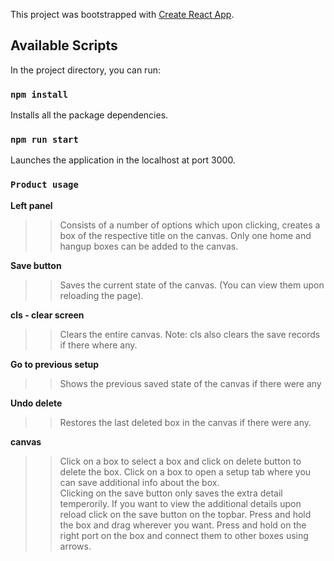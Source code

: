 This project was bootstrapped with [Create React App](https://github.com/facebook/create-react-app).

## Available Scripts

In the project directory, you can run:

### `npm install`

Installs all the package dependencies.<br />

### `npm run start`

Launches the application in the localhost at port 3000.<br />

### `Product usage`

**Left panel**

>> Consists of a number of options which upon clicking, creates a box of the respective title on the canvas.
>> Only one home and hangup boxes can be added to the canvas.

**Save button**

>> Saves the current state of the canvas. (You can view them upon reloading the page).

**cls - clear screen**

>> Clears the entire canvas.
Note: cls also clears the save records if there where any.

**Go to previous setup**

>> Shows the previous saved state of the canvas if there were any

**Undo delete**

>> Restores the last deleted box in the canvas if there were any.

**canvas**
>> Click on a box to select a box and click on delete button to delete the box.
>> Click on a box to open a setup tab where you can save additional info about the box.<br />
>> Clicking on the save button only saves the extra detail temperorily. If you want to view the additional details upon reload
   click on the save button on the topbar.
>> Press and hold the box and drag wherever you want.
>> Press and hold on the right port on the box and connect them to other boxes using arrows.







